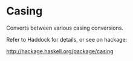 # Casing

Converts between various casing conversions.

Refer to Haddock for details, or see on hackage:

http://hackage.haskell.org/package/casing

